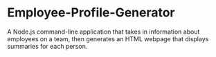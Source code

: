 # Employee-Profile-Generator
A Node.js command-line application that takes in information about employees on a team, then generates an HTML webpage that displays summaries for each person.
